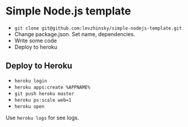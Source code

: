 # Simple Node.js template

* `git clone git@github.com:levzhinsky/simple-nodejs-template.git`
* Change package.json. Set name, dependencies.
* Write some code
* Deploy to heroku

## Deploy to Heroku
* `heroku login`
* `heroku apps:create %APPNAME%`
* `git push heroku master`
* `heroku ps:scale web=1`
* `heroku open`

Use `heroku logs` for see logs.
